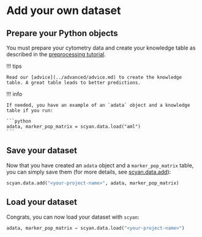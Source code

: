 # Add your own dataset

## Prepare your Python objects

You must prepare your cytometry data and create your knowledge table as described in the [preprocessing tutorial](../tutorials/preprocessing.ipynb).

!!! tips

    Read our [advice](../advanced/advice.md) to create the knowledge table. A great table leads to better predictions.

!!! info

    If needed, you have an example of an `adata` object and a knowledge table if you run:

    ```python
    adata, marker_pop_matrix = scyan.data.load("aml")
    ```

## Save your dataset

Now that you have created an `adata` object and a `marker_pop_matrix` table, you can simply save them (for more details, see [scyan.data.add](../api/add.md)):

```python
scyan.data.add("<your-project-name>", adata, marker_pop_matrix)
```

## Load your dataset

Congrats, you can now load your dataset with `scyan`:

```python
adata, marker_pop_matrix = scyan.data.load("<your-project-name>")
```

